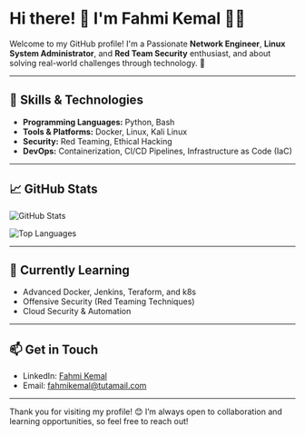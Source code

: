 <!--
**fahmikemal/fahmikemal** is a ✨ _special_ ✨ repository because its `README.md` (this file) appears on your GitHub profile.

Here are some ideas to get you started:

- 🔭 I’m currently working on ...
- 🌱 I’m currently learning ...
- 👯 I’m looking to collaborate on ...
- 🤔 I’m looking for help with ...
- 💬 Ask me about ...
- 📫 How to reach me: ...
- 😄 Pronouns: ...
- ⚡ Fun fact: ...
-->

# Hi there! 👋 I'm Fahmi Kemal 👨‍💻

Welcome to my GitHub profile! I'm a Passionate **Network Engineer**, **Linux System Administrator**, and **Red Team Security** enthusiast, and about solving real-world challenges through technology. 🚀

---

## 🔧 Skills & Technologies
- **Programming Languages:** Python, Bash
- **Tools & Platforms:** Docker, Linux, Kali Linux
- **Security:** Red Teaming, Ethical Hacking
- **DevOps:** Containerization, CI/CD Pipelines, Infrastructure as Code (IaC)

---


## 📈 GitHub Stats
![GitHub Stats](https://github-readme-stats.vercel.app/api?username=fahmikemal&show_icons=true&theme=radical)

![Top Languages](https://github-readme-stats.vercel.app/api/top-langs/?username=fahmikemal&layout=compact&theme=radical)

---

## 🌱 Currently Learning
- Advanced Docker, Jenkins, Teraform, and k8s
- Offensive Security (Red Teaming Techniques)
- Cloud Security & Automation

---

## 📫 Get in Touch
- LinkedIn: [Fahmi Kemal](https://www.linkedin.com/in/fahmikemal/)
- Email: [fahmikemal@tutamail.com](mailto:fahmikemal@tutamail.com)

---

Thank you for visiting my profile! 😊 I’m always open to collaboration and learning opportunities, so feel free to reach out!

